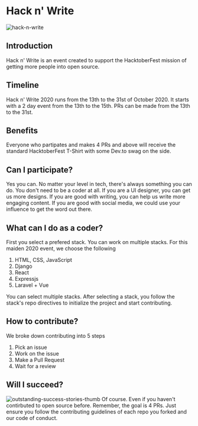 # Hack n' Write
![hack-n-write](https://user-images.githubusercontent.com/40396070/95624626-1a128100-0a6f-11eb-8f3c-701c1baf3ea1.png)

## Introduction
Hack n' Write is an event created to support the HacktoberFest mission of getting more people into open source. 

## Timeline
Hack n' Write 2020 runs from the 13th to the 31st of October 2020. It starts with a 2 day event from the 13th to the 15th. PRs can be made from the 13th to the 31st. 

## Benefits
Everyone who partipates and makes 4 PRs and above will receive the standard HacktoberFest T-Shirt with some Dev.to swag on the side. 

## Can I participate?
Yes you can. No matter your level in tech, there's always something you can do. You don't need to be a coder at all. If you are a UI designer, you can get us more designs. If you are good with writing, you can help us write more engaging content. If you are good with social media, we could use your influence to get the word out there. 

## What can I do as a coder?
First you select a prefered stack. You can work on multiple stacks. For this maiden 2020 event, we choose the following

1. HTML, CSS, JavaScript
0. Django
0. React
0. Expressjs
0. Laravel + Vue

You can select multiple stacks. After selecting a stack, you follow the stack's repo directives to initialize the project and start contributing. 

## How to contribute?
We broke down contributing into 5 steps
1. Pick an issue
0. Work on the issue
0. Make a Pull Request
0. Wait for a review

## Will I succeed?
![outstanding-success-stories-thumb](https://user-images.githubusercontent.com/40396070/95624781-50e89700-0a6f-11eb-985a-90cd862c549b.png)
Of course. Even if you haven't contirbuted to open source before. Remember, the goal is 4 PRs. Just ensure you follow the contributing guidelines of each repo you forked and our code of conduct.
